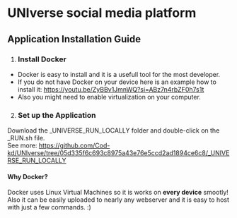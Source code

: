 # UNIverse social media platform

## Application Installation Guide
1. ### Install Docker
- Docker is easy to install and it is a usefull tool for the most developer.
- If you do not have Docker on your device here is an example how to install it: https://youtu.be/ZyBBv1JmnWQ?si=ABz7n4rbZF0h7s1t
- Also you might need to enable virtualization on your computer.

2. ### Set up the Application
Download the _UNIVERSE_RUN_LOCALLY folder and double-click on the _RUN.sh file.
<br>See more: https://github.com/Cod-kd/UNIverse/tree/05d335f6c693c8975a43e76e5ccd2ad1894ce6c8/_UNIVERSE_RUN_LOCALLY

#### Why Docker?
Docker uses Linux Virtual Machines so it is works on **every device** smootly! Also it can be easily uploaded to nearly any webserver and it is easy to host with just a few commands. :)

